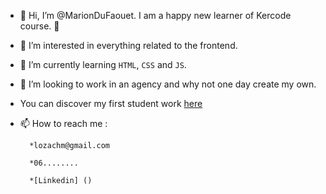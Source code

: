   - 👋 Hi, I’m @MarionDuFaouet. I am a happy new learner of Kercode course. 🤗
- 👀 I’m interested in everything related to the frontend.
- 🌱 I’m currently learning `HTML`, `CSS` and `JS`.
- 💞️ I’m looking to work in an agency and why not one day create my own.
- You can discover my first student work [here](https://github.com/MarionDuFaouet/Mission-Fresh-vegetables)
  
- 📫 How to reach me :
  
        *lozachm@gmail.com

        *06........

        *[Linkedin] ()
